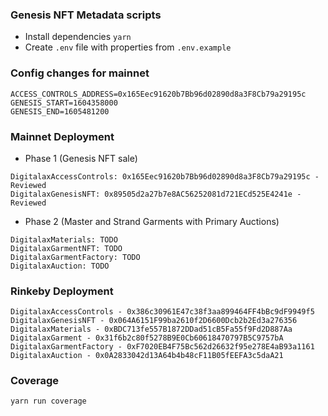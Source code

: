 ### Genesis NFT Metadata scripts

* Install dependencies `yarn`
* Create `.env` file with properties from `.env.example` 

### Config changes for mainnet

```
ACCESS_CONTROLS_ADDRESS=0x165Eec91620b7Bb96d02890d8a3F8Cb79a29195c
GENESIS_START=1604358000
GENESIS_END=1605481200
```

### Mainnet Deployment

* Phase 1 (Genesis NFT sale)
```
DigitalaxAccessControls: 0x165Eec91620b7Bb96d02890d8a3F8Cb79a29195c - Reviewed
DigitalaxGenesisNFT: 0x89505d2a27b7e8AC56252081d721ECd525E4241e - Reviewed
```

* Phase 2 (Master and Strand Garments with Primary Auctions)
```
DigitalaxMaterials: TODO
DigitalaxGarmentNFT: TODO
DigitalaxGarmentFactory: TODO
DigitalaxAuction: TODO
```

### Rinkeby Deployment
```
DigitalaxAccessControls - 0x386c30961E47c38f3aa899464FF4bBc9dF9949f5
DigitalaxGenesisNFT - 0x064A6151F99ba2610f2D6600Dcb2b2Ed3a276356
DigitalaxMaterials - 0xBDC713fe557B1872DDad51cB5Fa55f9Fd2D887Aa
DigitalaxGarment - 0x31f6b2c80f5278B9E0Cb60618470797B5C9757bA
DigitalaxGarmentFactory - 0xF7020EB4F75Bc562d26632f95e278E4aB93a1161
DigitalaxAuction - 0x0A2833042d13A64b4b48cF11B05fEEFA3c5daA21
```

### Coverage

```
yarn run coverage
```
